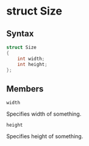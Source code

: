 # struct Size

## Syntax

```cpp
struct Size
{
    int width;
    int height;
};
```

## Members

`width`

Specifies width of something.

`height`

Specifies height of something.
